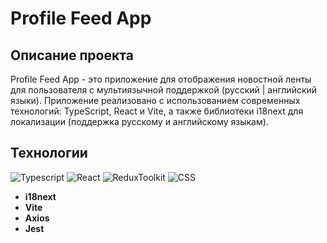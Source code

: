 # Profile Feed App

## Описание проекта

Profile Feed App - это приложение для отображения новостной ленты для пользователя с мультиязычной поддержкой (русский | английский языки). Приложение реализовано с использованием современных технологий: TypeScript, React и Vite, а также библиотеки i18next для локализации (поддержка русскому и английскому языкам).

## Технологии

![Typescript](https://img.shields.io/badge/TypeScript-007ACC?style=for-the-badge&logo=typescript&logoColor=white)
![React](https://img.shields.io/badge/React-20232A?style=for-the-badge&logo=react&logoColor=blue)
![ReduxToolkit](https://img.shields.io/badge/Redux-593D88?style=for-the-badge&logo=redux&logoColor=white)
![CSS](https://img.shields.io/badge/CSS-239120?&style=for-the-badge&logo=css3&logoColor=white)
- **i18next**
- **Vite**
- **Axios**
- **Jest**


